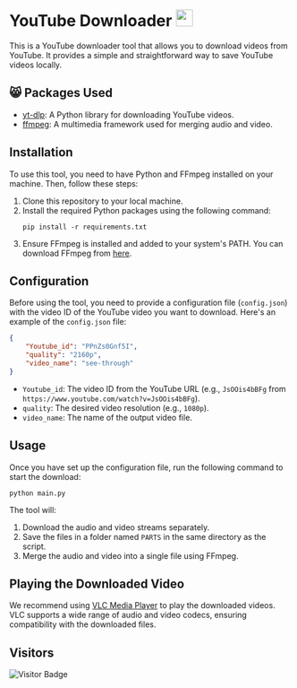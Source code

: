 # YouTube Downloader  <img src="https://cdn.discordapp.com/emojis/1048110912084656148.png" width="30px">

This is a YouTube downloader tool that allows you to download videos from YouTube. It provides a simple and straightforward way to save YouTube videos locally.

## 😸 Packages Used
- [yt-dlp](https://pypi.org/project/yt-dlp/): A Python library for downloading YouTube videos.
- [ffmpeg](https://ffmpeg.org/): A multimedia framework used for merging audio and video.

## Installation
To use this tool, you need to have Python and FFmpeg installed on your machine. Then, follow these steps:
1. Clone this repository to your local machine.
2. Install the required Python packages using the following command:
   ```
   pip install -r requirements.txt
   ```
3. Ensure FFmpeg is installed and added to your system's PATH. You can download FFmpeg from [here](https://ffmpeg.org/download.html).

## Configuration
Before using the tool, you need to provide a configuration file (`config.json`) with the video ID of the YouTube video you want to download. Here's an example of the `config.json` file:

```json
{
    "Youtube_id": "PPnZs0Gnf5I",
    "quality": "2160p",
    "video_name": "see-through"
}
```
- `Youtube_id`: The video ID from the YouTube URL (e.g., `JsOOis4bBFg` from `https://www.youtube.com/watch?v=JsOOis4bBFg`).
- `quality`: The desired video resolution (e.g., `1080p`).
- `video_name`: The name of the output video file.

## Usage
Once you have set up the configuration file, run the following command to start the download:
```
python main.py
```

The tool will:
1. Download the audio and video streams separately.
2. Save the files in a folder named `PARTS` in the same directory as the script.
3. Merge the audio and video into a single file using FFmpeg.

## Playing the Downloaded Video
We recommend using [VLC Media Player](https://apps.microsoft.com/detail/XPDM1ZW6815MQM) to play the downloaded videos. VLC supports a wide range of audio and video codecs, ensuring compatibility with the downloaded files.

## Visitors

![Visitor Badge](https://visitor-badge.laobi.icu/badge?page_id=sochieese.youtube-downloader)


